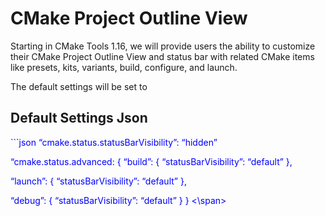 # CMake Project Outline View

Starting in CMake Tools 1.16, we will provide users the ability to customize their CMake Project Outline View and status bar with related CMake items like presets, kits, variants, build, configure, and launch.

The default settings will be set to
## Default Settings Json
<span style="color:blue">
```json
“cmake.status.statusBarVisibility”: “hidden”

“cmake.status.advanced: { 
“build”: { 
  “statusBarVisibility”: “default” 
}, 

“launch”: { 
  “statusBarVisibility”: “default” 
},
 
“debug”: { 
  “statusBarVisibility”: “default” 
}
}
<\span>
```
